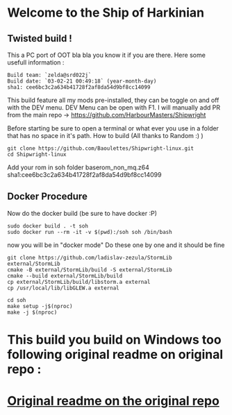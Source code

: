 # Welcome to the Ship of Harkinian 
## Twisted build !
This a PC port of OOT bla bla you know it if you are there.
Here some usefull information : 
```
Build team: `zelda@srd022j`
Build date: `03-02-21 00:49:18` (year-month-day)
sha1: cee6bc3c2a634b41728f2af8da54d9bf8cc14099
```
This build feature all my mods pre-installed, they can be toggle on and off with the DEV menu.
DEV Menu can be open with F1.
I will manually add PR from the main repo -> https://github.com/HarbourMasters/Shipwright

Before starting be sure to open a terminal or what ever you use in a folder that has no space in it's path.
How to build (All thanks to Random :) )
```
git clone https://github.com/Baoulettes/Shipwright-linux.git
cd Shipwright-linux
```

Add your rom in soh folder baserom_non_mq.z64 sha1:cee6bc3c2a634b41728f2af8da54d9bf8cc14099

## Docker Procedure
Now do the docker build (be sure to have docker :P)
```
sudo docker build . -t soh
sudo docker run --rm -it -v $(pwd):/soh soh /bin/bash
```

now you will be in "docker mode"
Do these one by one and it should be fine 

```
git clone https://github.com/ladislav-zezula/StormLib external/StormLib
cmake -B external/StormLib/build -S external/StormLib
cmake --build external/StormLib/build
cp external/StormLib/build/libstorm.a external
cp /usr/local/lib/libGLEW.a external

cd soh
make setup -j$(nproc)
make -j $(nproc)
```
# This build you build on Windows too following original readme on original repo :  
# [Original readme on the original repo](https://github.com/HarbourMasters/Shipwright/blob/develop/README.md)
